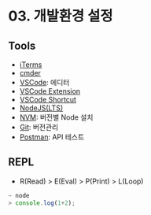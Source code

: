 # 03. 개발환경 설정

## Tools
- [iTerms](https://iterm2.com/)
- [cmder](https://cmder.app/)
- [VSCode](https://code.visualstudio.com/): 에디터
- [VSCode Extension](https://www.youtube.com/watch?v=bS9yTI2fC0w)
- [VSCode Shortcut](https://www.youtube.com/watch?v=EVxCdenPbFs)
- [NodeJS(LTS)](https://nodejs.org/en/)
- [NVM](https://github.com/nvm-sh/nvm): 버전별 Node 설치
- [Git](https://git-scm.com/downloads): 버전관리
- [Postman](https://www.postman.com/): API 테스트

## REPL
- R(Read) > E(Eval) > P(Print) > L(Loop)

```javascript
~ node
> console.log(1+2);
```
